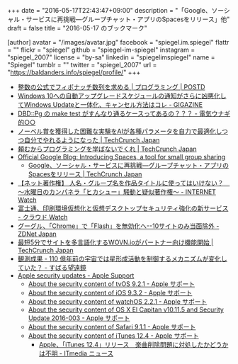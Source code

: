+++
date = "2016-05-17T22:43:47+09:00"
description = "「Google、ソーシャル・サービスに再挑戦―グループチャット・アプリのSpacesをリリース」他"
draft = false
title = "2016-05-17 のブックマーク"

[author]
  avatar = "/images/avatar.jpg"
  facebook = "spiegel.im.spiegel"
  flattr = ""
  flickr = "spiegel"
  github = "spiegel-im-spiegel"
  instagram = "spiegel_2007"
  license = "by-sa"
  linkedin = "spiegelimspiegel"
  name = "Spiegel"
  tumblr = ""
  twitter = "spiegel_2007"
  url = "https://baldanders.info/spiegel/profile/"
+++

- [整数の公式でフィボナッチ数列を求める | プログラミング | POSTD](http://postd.cc/fibonacci/)
- [Windows 10への自動アップグレードスケジュールの通知がさらに凶悪化してWindows Updateと一体化、キャンセル方法はコレ - GIGAZINE](http://gigazine.net/news/20160517-windows-10-auto-upgrade/)
- [DBD::Pg の make test がすんなり通るケースってあるの？？？ - 電気ウナギ的○○](http://blog.netandfield.com/shar/2016/05/dbdpg-make-test.html)
- [ノーベル賞を獲得した困難な実験をAIが各種パラメータを自力で最適化しつつ自分でやれるようになった | TechCrunch Japan](http://jp.techcrunch.com/2016/05/17/20160516ai-learns-and-recreates-nobel-winning-physics-experiment/)
- [頼むからプログラミングを学ばないでくれ | TechCrunch Japan](http://jp.techcrunch.com/2016/05/17/20160510please-dont-learn-to-code/)
- [Official Google Blog: Introducing Spaces, a tool for small group sharing](https://googleblog.blogspot.jp/2016/05/introducing-spaces-tool-for-small-group.html)
    - [Google、ソーシャル・サービスに再挑戦―グループチャット・アプリのSpacesをリリース | TechCrunch Japan](http://jp.techcrunch.com/2016/05/17/20160516google-tries-its-hand-at-social-again-with-launch-of-group-chat-app-spaces/)
- [【ネット著作権】 人名・グループ名を作品タイトルに使ってはいけない？　～水曜日のカンパネラ「ヒカシュー」騒動と疑似著作権～ - INTERNET Watch](http://internet.watch.impress.co.jp/docs/special/fukui/20160517_757708.html)
- [富士通、印刷環境仮想化と仮想デスクトップセキュリティ強化の新サービス - クラウド Watch](http://cloud.watch.impress.co.jp/docs/news/20160516_757506.html)
- [グーグル、「Chrome」で「Flash」を無効化へ--10サイトのみ当面除外 - ZDNet Japan](http://japan.zdnet.com/article/35082690/)
- [最短5分でサイトを多言語化するWOVN.ioがパートナー向け機能開始 | TechCrunch Japan](http://jp.techcrunch.com/2016/05/16/wovn-partners/)
- [観測成果 - 110 億年前の宇宙では星形成活動を制御するメカニズムが変化していた？ - すばる望遠鏡](http://subarutelescope.org/Pressrelease/2016/05/11/j_index.html)
- [Apple security updates - Apple Support](https://support.apple.com/en-us/HT201222)
    - [About the security content of tvOS 9.2.1 - Apple サポート](https://support.apple.com/ja-jp/HT206564)
    - [About the security content of iOS 9.3.2 - Apple サポート](https://support.apple.com/ja-jp/HT206568)
    - [About the security content of watchOS 2.2.1 - Apple サポート](https://support.apple.com/ja-jp/HT206566)
    - [About the security content of OS X El Capitan v10.11.5 and Security Update 2016-003 - Apple サポート](https://support.apple.com/ja-jp/HT206567)
    - [About the security content of Safari 9.1.1 - Apple サポート](https://support.apple.com/ja-jp/HT206565)
    - [About the security content of iTunes 12.4 - Apple サポート](https://support.apple.com/ja-jp/HT206379)
        - [Apple、「iTunes 12.4」リリース　楽曲削除問題に対処したかどうかは不明 - ITmedia ニュース](http://www.itmedia.co.jp/news/articles/1605/17/news080.html)
